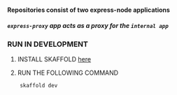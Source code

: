 #### Repositories consist of two express-node applications

##### `express-proxy` app acts as a proxy for the `internal app`

### RUN IN DEVELOPMENT

1. INSTALL SKAFFOLD [here](https://skaffold.dev/docs/install/)

2. RUN THE FOLLOWING COMMAND

```
    skaffold dev
```
